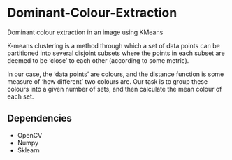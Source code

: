# Dominant-Colour-Extraction
Dominant colour extraction in an image using KMeans 

K-means clustering is a method through which a set of data points can be partitioned into several disjoint subsets where the points in each subset are deemed to be ‘close’ to each other (according to some metric). 

In our case, the ‘data points’ are colours, and the distance function is some measure of ‘how different’ two colours are. Our task is to group these colours into a given number of sets, and then calculate the mean colour of each set. 

## Dependencies ##

* OpenCV
* Numpy
* Sklearn
